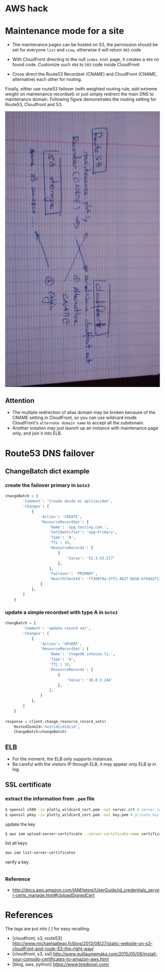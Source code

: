AWS hack
=======

# Maintenance mode for a site

- The maintenance pages can be hosted on S3, the permission should be set for everyone `list` and `view`, otherwise it will return `403` code

- With CloudFront directing to the null `index.html` page, it creates a `404` no found code. Customize such `404` to `503` code inside CloudFront

- Cross direct the Route53 Recordset (CNAME) and CloudFront (CNAME, alternative) each other for routing.

Finally, either use route53 failover (with weighted routing rule, add extreme weight on maintenance recordset) or just simply redirect the main DNS to maintenance domain. Following figure demonstrates the routing setting for Route53, Cloudfront and S3. 


![Routing](images/maintenancemode.jpg "Routing setting")



## Attention

- The multiple redirection of alias domain may be broken because of the CNAME setting in CloudFront, so you can use wildcard inside CloudFront's `alternate domain name` to accept all the subdomain. 
- Another solution may just launch up an instance with maintenance page only, and join it into ELB. 



# Route53 DNS failover

## ChangeBatch dict example 

### create the failover primary in `boto3`


```python
changeBatch = {
        'Comment': 'Creado desde mi aplicaciden',
        'Changes': [
            {
                'Action': 'CREATE',
                'ResourceRecordSet': {
                    'Name': 'xpg.testing.com.',
                    'SetIdentifier': 'xpg-Primary',
                    'Type': 'A',
                    'TTL': 30,
                    'ResourceRecords': [
                        {
                            'Value': '52.3.53.217'
                        },
                    ],
                    'Failover': 'PRIMARY',
                    'HealthCheckId': 'ff308f9a-2ff1-4627-9d18-bfb8d2f1fe18',
                }
            },
        ]
    }
```

### update a simple recordset with type A in `boto3`

```python 
changBatch = {
        'Comment': 'update record set',
        'Changes': [
            {
                'Action': 'UPSERT',
                'ResourceRecordSet': {
                    'Name': 'stagedb.inhouse.ly.',
                    'Type': 'A',
                    'TTL': 30,
                    'ResourceRecords': [
                        {
                            'Value': '10.0.2.248'
                        },
                    ],
                }
            },
        ]
    }

response = client.change_resource_record_sets(
    HostedZoneId='hostidiididiid',
    ChangeBatch=changeBatch)
```


## ELB

- For the moment, the ELB only supports instances. 
- Be careful with the visitors IP through ELB, it may appear only ELB ip in log.


## SSL certificate

### extract the information from `.pem` file

```bash
$ openssl x509 -in plotly_wildcard_cert.pem -out server.crt # server certificate
$ openssl pkey -in plotly_wildcard_cert.pem -out key.pem # private key
```


update the key

```bash
$ aws iam upload-server-certificate --server-certificate-name certificate_object_name --certificate-body file://public_key_certificate_file --private-key file://privatekey.pem --certificate-chain file://certificate_chain_file --path /cloudfront/
```

list all keys

```bash
aws iam list-server-certificates
```

verify a key

```bash

```

### Reference

- http://docs.aws.amazon.com/IAM/latest/UserGuide/id_credentials_server-certs_manage.html#UploadSignedCert


# References

The tags are put into *[ ]* for easy recalling.

- [cloudfront, s3, route53] http://www.michaelgallego.fr/blog/2013/08/27/static-website-on-s3-cloudfront-and-route-53-the-right-way/
- [cloudfront, s3, ssl] http://www.guillaumemaka.com/2015/05/06/install-your-comodo-certificates-to-amazon-aws.html
- [blog, aws, python] https://www.tiredpixel.com/
